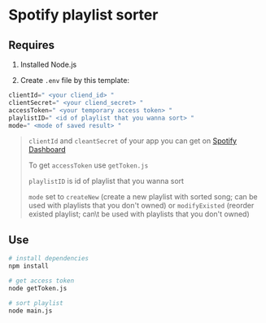 # Spotify playlist sorter

## Requires
1. Installed Node.js

2. Create `.env` file by this template:
```d
clientId=" <your cliend_id> "
clientSecret=" <your cliend_secret> "
accessToken=" <your temporary access token> "
playlistID=" <id of playlist that you wanna sort> "
mode=" <mode of saved result> "
```

>`clientId` and `cleantSecret` of your app you can get on [Spotify Dashboard](https://developer.spotify.com/dashboard)
>
>To get `accessToken` use `getToken.js`
>
>`playlistID` is id of playlist that you wanna sort
>
>`mode` set to `createNew` (create a new playlist with sorted song; can be used with playlists that you don't owned) or `modifyExisted` (reorder existed playlist; can\t be used with playlists that you don't owned)

## Use
```sh
# install dependencies
npm install

# get access token
node getToken.js

# sort playlist
node main.js
```

